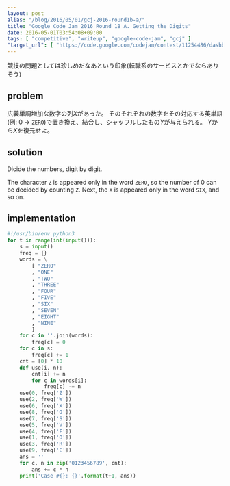 ```yaml
---
layout: post
alias: "/blog/2016/05/01/gcj-2016-round1b-a/"
title: "Google Code Jam 2016 Round 1B A. Getting the Digits"
date: 2016-05-01T03:54:08+09:00
tags: [ "competitive", "writeup", "google-code-jam", "gcj" ]
"target_url": [ "https://code.google.com/codejam/contest/11254486/dashboard#s=p0" ]
---
```


競技の問題としては珍しめだなあという印象(転職系のサービスとかでならありそう)

## problem

広義単調増加な数字の列$X$があった。
そのそれぞれの数字をその対応する英単語(例: $0$ $\to$ `ZERO`)で置き換え、結合し、シャッフルしたもの$Y$が与えられる。
$Y$から$X$を復元せよ。

## solution

Dicide the numbers, digit by digit.

The character `Z` is appeared only in the word `ZERO`, so the number of $0$ can be decided by counting `Z`. Next, the `X` is appeared only in the word `SIX`, and so on.

## implementation

``` python
#!/usr/bin/env python3
for t in range(int(input())):
    s = input()
    freq = {}
    words = \
        [ "ZERO"
        , "ONE"
        , "TWO"
        , "THREE"
        , "FOUR"
        , "FIVE"
        , "SIX"
        , "SEVEN"
        , "EIGHT"
        , "NINE"
        ]
    for c in ''.join(words):
        freq[c] = 0
    for c in s:
        freq[c] += 1
    cnt = [0] * 10
    def use(i, n):
        cnt[i] += n
        for c in words[i]:
            freq[c] -= n
    use(0, freq['Z'])
    use(2, freq['W'])
    use(6, freq['X'])
    use(8, freq['G'])
    use(7, freq['S'])
    use(5, freq['V'])
    use(4, freq['F'])
    use(1, freq['O'])
    use(3, freq['R'])
    use(9, freq['E'])
    ans = ''
    for c, n in zip('0123456789', cnt):
        ans += c * n
    print('Case #{}: {}'.format(t+1, ans))
```
